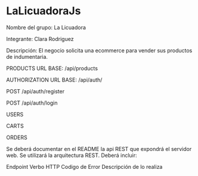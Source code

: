 # LaLicuadoraJs

Nombre del grupo: La Licuadora

Integrante: Clara Rodriguez

Descripción: El negocio solicita una ecommerce para vender sus productos de indumentaria.

PRODUCTS
URL BASE: /api/products



AUTHORIZATION
URL BASE: /api/auth/

POST /api/auth/register

POST /api/auth/login

USERS


CARTS


ORDERS

Se deberá documentar en el README la api REST que expondrá el servidor web. Se utilizará la arquitectura REST. Deberá incluir:



Endpoint
Verbo HTTP
Codigo de Error
Descripción de lo realiza
